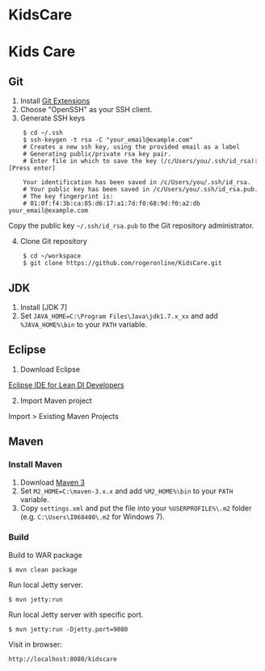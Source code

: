 KidsCare
========

# Kids Care

## Git

1. Install [Git Extensions](https://code.google.com/p/gitextensions/)
2. Choose "OpenSSH" as your SSH client.
3. Generate SSH keys

```
    $ cd ~/.ssh
    $ ssh-keygen -t rsa -C "your_email@example.com"
    # Creates a new ssh key, using the provided email as a label
    # Generating public/private rsa key pair.
    # Enter file in which to save the key (/c/Users/you/.ssh/id_rsa): [Press enter]

    Your identification has been saved in /c/Users/you/.ssh/id_rsa.
    # Your public key has been saved in /c/Users/you/.ssh/id_rsa.pub.
    # The key fingerprint is:
    # 01:0f:f4:3b:ca:85:d6:17:a1:7d:f0:68:9d:f0:a2:db your_email@example.com
```

Copy the public key `~/.ssh/id_rsa.pub` to the Git repository administrator.

4. Clone Git repository

```
    $ cd ~/workspace
    $ git clone https://github.com/rogeronline/KidsCare.git
```

## JDK

1. Install [JDK 7]
2. Set `JAVA_HOME=C:\Program Files\Java\jdk1.7.x_xx` and add `%JAVA_HOME%\bin` to your `PATH` variable.

## Eclipse

1. Download Eclipse

[Eclipse IDE for Lean DI Developers](https://eclipse.neo.ondemand.com/)

2. Import Maven project

Import > Existing Maven Projects

## Maven

### Install Maven

1. Download [Maven 3](http://maven.apache.org/download.cgi)
2. Set `M2_HOME=C:\maven-3.x.x` and add `%M2_HOME%\bin` to your `PATH` variable.
3. Copy `settings.xml` and put the file into your `%USERPROFILE%\.m2` folder (e.g. `C:\Users\I068400\.m2` for Windows 7).

### Build

Build to WAR package

    $ mvn clean package

Run local Jetty server.

    $ mvn jetty:run

Run local Jetty server with specific port.

    $ mvn jetty:run -Djetty.port=9080

Visit in browser:

    http://localhost:8080/kidscare
